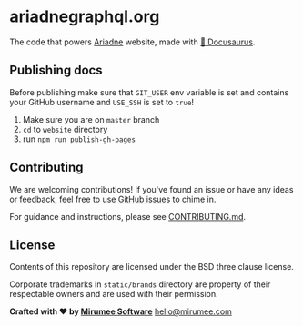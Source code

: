 # ariadnegraphql.org

The code that powers [Ariadne](https://github.com/mirumee/ariadne) website, made with [🦖 Docusaurus](https://docusaurus.io).


Publishing docs
---------------

Before publishing make sure that `GIT_USER` env variable is set and contains your GitHub username and `USE_SSH` is set to `true`!

1. Make sure you are on `master` branch
2. `cd` to `website` directory
3. run `npm run publish-gh-pages`


Contributing
------------

We are welcoming contributions! If you've found an issue or have any ideas or feedback, feel free to use [GitHub issues](https://github.com/mirumee/ariadne-website/issues) to chime in.

For guidance and instructions, please see [CONTRIBUTING.md](CONTRIBUTING.md).


License
-------

Contents of this repository are licensed under the BSD three clause license.

Corporate trademarks in `static/brands` directory are property of their respectable owners and are used with their permission.

**Crafted with ❤️ by [Mirumee Software](http://mirumee.com)**
hello@mirumee.com
